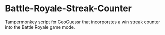 # Battle-Royale-Streak-Counter
Tampermonkey script for GeoGuessr that incorporates a win streak counter into the Battle Royale game mode.
